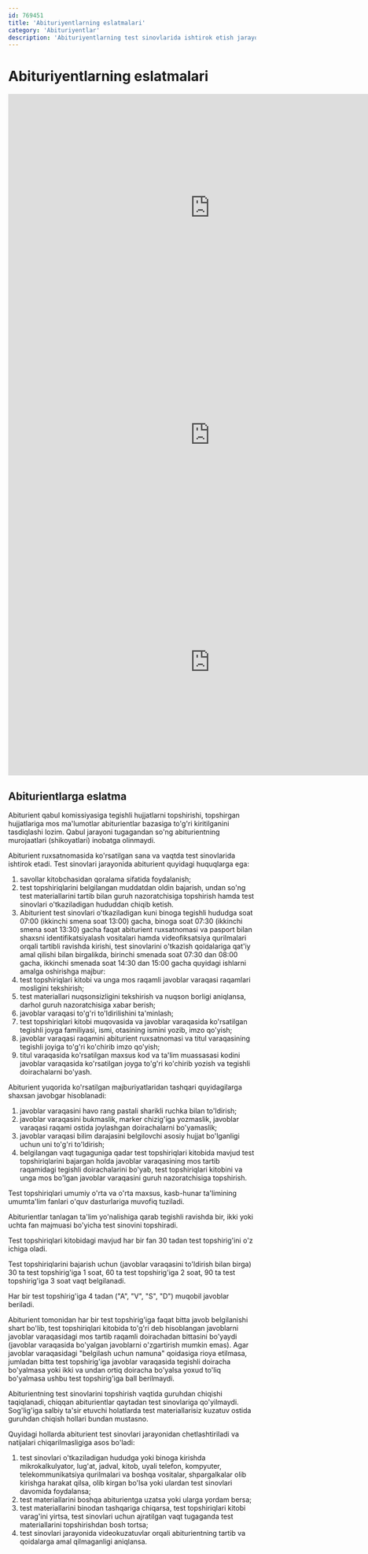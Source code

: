 ```yaml
---
id: 769451
title: 'Abituriyentlarning eslatmalari'
category: 'Abituriyentlar'
description: 'Abituriyentlarning test sinovlarida ishtirok etish jarayoni qoidalari'
---
```


# Abituriyentlarning eslatmalari

<iframe width="819" height="461" src="https://www.youtube.com/embed/xK3FrPLufL0" frameborder="0" allow="accelerometer; autoplay; clipboard-write; encrypted-media; gyroscope; picture-in-picture" allowfullscreen></iframe>

<iframe width="819" height="461" src="https://www.youtube.com/embed/OPOYWw2yYMk" frameborder="0" allow="accelerometer; autoplay; clipboard-write; encrypted-media; gyroscope; picture-in-picture" allowfullscreen></iframe>

<iframe width="819" height="461" src="https://www.youtube.com/embed/VgLXwEghlhY" frameborder="0" allow="accelerometer; autoplay; clipboard-write; encrypted-media; gyroscope; picture-in-picture" allowfullscreen></iframe>

## Abiturientlarga eslatma

Abiturient qabul komissiyasiga tegishli hujjatlarni topshirishi, topshirgan hujjatlariga mos ma'lumotlar abiturientlar bazasiga to'g'ri kiritilganini tasdiqlashi lozim. Qabul jarayoni tugagandan so'ng abiturientning murojaatlari (shikoyatlari) inobatga olinmaydi.

Abiturient ruxsatnomasida ko'rsatilgan sana va vaqtda test sinovlarida ishtirok etadi. Test sinovlari jarayonida abiturient quyidagi huquqlarga ega:

1. savollar kitobchasidan qoralama sifatida foydalanish;
2. test topshiriqlarini belgilangan muddatdan oldin bajarish, undan so'ng test materiallarini tartib bilan guruh nazoratchisiga topshirish hamda test sinovlari o'tkaziladigan hududdan chiqib ketish.
3. Abiturient test sinovlari o'tkaziladigan kuni binoga tegishli hududga soat 07:00 (ikkinchi smena soat 13:00) gacha, binoga soat 07:30 (ikkinchi smena soat 13:30) gacha faqat abiturient ruxsatnomasi va pasport bilan shaxsni identifikatsiyalash vositalari hamda videofiksatsiya qurilmalari orqali tartibli ravishda kirishi, test sinovlarini o'tkazish qoidalariga qat'iy amal qilishi bilan birgalikda, birinchi smenada soat 07:30 dan 08:00 gacha, ikkinchi smenada soat 14:30 dan 15:00 gacha quyidagi ishlarni amalga oshirishga majbur:
4. test topshiriqlari kitobi va unga mos raqamli javoblar varaqasi raqamlari mosligini tekshirish;
5. test materiallari nuqsonsizligini tekshirish va nuqson borligi aniqlansa, darhol guruh nazoratchisiga xabar berish;
6. javoblar varaqasi to'g'ri to'ldirilishini ta'minlash;
7. test topshiriqlari kitobi muqovasida va javoblar varaqasida ko'rsatilgan tegishli joyga familiyasi, ismi, otasining ismini yozib, imzo qo'yish;
8. javoblar varaqasi raqamini abiturient ruxsatnomasi va titul varaqasining tegishli joyiga to'g'ri ko'chirib imzo qo'yish;
9. titul varaqasida ko'rsatilgan maxsus kod va ta'lim muassasasi kodini javoblar varaqasida ko'rsatilgan joyga to'g'ri ko'chirib yozish va tegishli doirachalarni bo'yash.

Abiturient yuqorida ko'rsatilgan majburiyatlaridan tashqari quyidagilarga shaxsan javobgar hisoblanadi:

1. javoblar varaqasini havo rang pastali sharikli ruchka bilan to'ldirish;
2. javoblar varaqasini bukmaslik, marker chizig'iga yozmaslik, javoblar varaqasi raqami ostida joylashgan doirachalarni bo'yamaslik;
3. javoblar varaqasi bilim darajasini belgilovchi asosiy hujjat bo'lganligi uchun uni to'g'ri to'ldirish;
4. belgilangan vaqt tugaguniga qadar test topshiriqlari kitobida mavjud test topshiriqlarini bajargan holda javoblar varaqasining mos tartib raqamidagi tegishli doirachalarini bo'yab, test topshiriqlari kitobini va unga mos bo'lgan javoblar varaqasini guruh nazoratchisiga topshirish.

Test topshiriqlari umumiy o'rta va o'rta maxsus, kasb-hunar ta'limining umumta'lim fanlari o'quv dasturlariga muvofiq tuziladi.

Abiturientlar tanlagan ta'lim yo'nalishiga qarab tegishli ravishda bir, ikki yoki uchta fan majmuasi bo'yicha test sinovini topshiradi.

Test topshiriqlari kitobidagi mavjud har bir fan 30 tadan test topshirig'ini o'z ichiga oladi.

Test topshiriqlarini bajarish uchun (javoblar varaqasini to'ldirish bilan birga) 30 ta test topshirig'iga 1 soat, 60 ta test topshirig'iga 2 soat, 90 ta test topshirig'iga 3 soat vaqt belgilanadi.

Har bir test topshirig'iga 4 tadan ("A", "V", "S", "D") muqobil javoblar beriladi.

Abiturient tomonidan har bir test topshirig'iga faqat bitta javob belgilanishi shart bo'lib, test topshiriqlari kitobida to'g'ri deb hisoblangan javoblarni javoblar varaqasidagi mos tartib raqamli doirachadan bittasini bo'yaydi (javoblar varaqasida bo'yalgan javoblarni o'zgartirish mumkin emas). Agar javoblar varaqasidagi "belgilash uchun namuna" qoidasiga rioya etilmasa, jumladan bitta test topshirig'iga javoblar varaqasida tegishli doiracha bo'yalmasa yoki ikki va undan ortiq doiracha bo'yalsa yoxud to'liq bo'yalmasa ushbu test topshirig'iga ball berilmaydi.

Abiturientning test sinovlarini topshirish vaqtida guruhdan chiqishi taqiqlanadi, chiqqan abiturientlar qaytadan test sinovlariga qo'yilmaydi. Sog'lig'iga salbiy ta'sir etuvchi holatlarda test materiallarisiz kuzatuv ostida guruhdan chiqish hollari bundan mustasno.

Quyidagi hollarda abiturient test sinovlari jarayonidan chetlashtiriladi va natijalari chiqarilmasligiga asos bo'ladi:

1. test sinovlari o'tkaziladigan hududga yoki binoga kirishda mikrokalkulyator, lug'at, jadval, kitob, uyali telefon, kompyuter, telekommunikatsiya qurilmalari va boshqa vositalar, shpargalkalar olib kirishga harakat qilsa, olib kirgan bo'lsa yoki ulardan test sinovlari davomida foydalansa;
2. test materiallarini boshqa abiturientga uzatsa yoki ularga yordam bersa;
3. test materiallarini binodan tashqariga chiqarsa, test topshiriqlari kitobi varag'ini yirtsa, test sinovlari uchun ajratilgan vaqt tugaganda test materiallarini topshirishdan bosh tortsa;
4. test sinovlari jarayonida videokuzatuvlar orqali abiturientning tartib va qoidalarga amal qilmaganligi aniqlansa.
